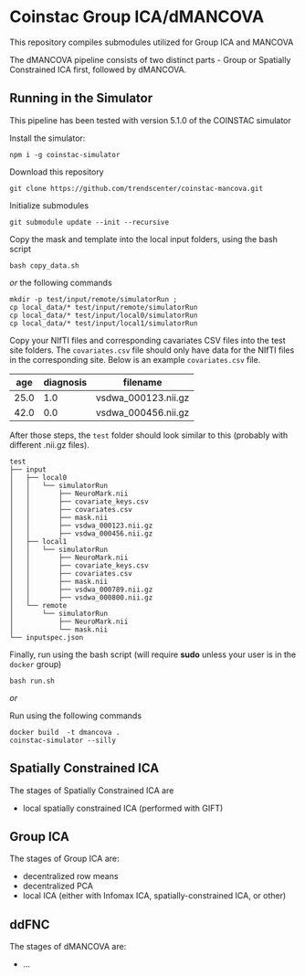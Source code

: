 # Coinstac Group ICA/dMANCOVA

This repository compiles submodules utilized for Group ICA and MANCOVA

The dMANCOVA pipeline consists of two distinct parts - Group or Spatially Constrained ICA first, followed by dMANCOVA.

## Running in the Simulator

This pipeline has been tested with version 5.1.0 of the COINSTAC simulator


Install the simulator:

```
npm i -g coinstac-simulator
```

Download this repository

```
git clone https://github.com/trendscenter/coinstac-mancova.git
```

Initialize submodules

```
git submodule update --init --recursive
```

Copy the mask and template into the local input folders, using the bash script

```
bash copy_data.sh
```

*or* the following commands

```
mkdir -p test/input/remote/simulatorRun ;
cp local_data/* test/input/remote/simulatorRun
cp local_data/* test/input/local0/simulatorRun
cp local_data/* test/input/local1/simulatorRun
```

Copy your NIfTI files and corresponding cavariates CSV files into the test site folders.
The `covariates.csv` file should only have data for the NIfTI files in the corresponding site.
Below is an example `covariates.csv` file.

| age | diagnosis | filename | 
| --- | --------- | -------- | 
| 25.0 | 1.0 | vsdwa_000123.nii.gz |
| 42.0 | 0.0 | vsdwa_000456.nii.gz |

After those steps, the `test` folder should look similar to this (probably with different .nii.gz files).

```
test
├── input
│   ├── local0
│   │   └── simulatorRun
│   │       ├── NeuroMark.nii
│   │       ├── covariate_keys.csv
│   │       ├── covariates.csv
│   │       ├── mask.nii
│   │       ├── vsdwa_000123.nii.gz
│   │       ├── vsdwa_000456.nii.gz
│   ├── local1
│   │   └── simulatorRun
│   │       ├── NeuroMark.nii
│   │       ├── covariate_keys.csv
│   │       ├── covariates.csv
│   │       ├── mask.nii
│   │       ├── vsdwa_000789.nii.gz
│   │       ├── vsdwa_000800.nii.gz
│   └── remote
│       └── simulatorRun
│           ├── NeuroMark.nii
│           └── mask.nii
└── inputspec.json
```



Finally, run using the bash script (will require **sudo** unless your user is in the `docker` group)

```
bash run.sh
```

*or*

Run using the following commands

```
docker build  -t dmancova .
coinstac-simulator --silly
```

## Spatially Constrained ICA

The stages of Spatially Constrained ICA are

 - local spatially constrained ICA (performed with GIFT)

## Group ICA

The stages of Group ICA are:

 - decentralized row means
 - decentralized PCA
 - local ICA (either with Infomax ICA, spatially-constrained ICA, or other)

## ddFNC

The stages of dMANCOVA are:
 - ...
